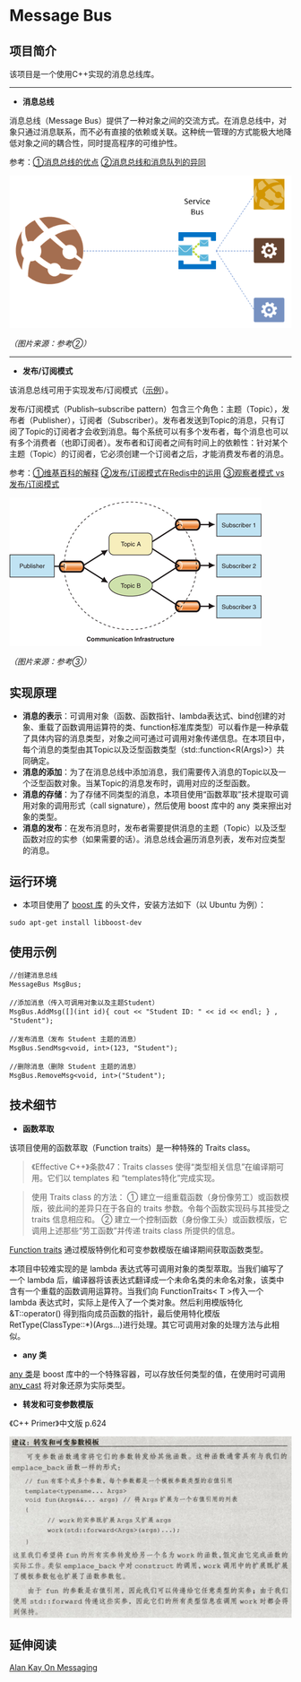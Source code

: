 # Message Bus

## 项目简介

该项目是一个使用C++实现的消息总线库。

---

 - **消息总线**

消息总线（Message Bus）提供了一种对象之间的交流方式。在消息总线中，对象只通过消息联系，而不必有直接的依赖或关联。这种统一管理的方式能极大地降低对象之间的耦合性，同时提高程序的可维护性。

参考：[①消息总线的优点][1]  [②消息总线和消息队列的异同][2]

![Message Bus][3]

*（图片来源：参考②）*

---

 - **发布/订阅模式**

该消息总线可用于实现发布/订阅模式（[示例][4]）。

发布/订阅模式（Publish–subscribe pattern）包含三个角色：主题（Topic），发布者（Publisher），订阅者（Subscriber）。发布者发送到Topic的消息，只有订阅了Topic的订阅者才会收到消息。每个系统可以有多个发布者，每个消息也可以有多个消费者（也即订阅者）。发布者和订阅者之间有时间上的依赖性：针对某个主题（Topic）的订阅者，它必须创建一个订阅者之后，才能消费发布者的消息。

参考：[①维基百科的解释][5]  [②发布/订阅模式在Redis中的运用][6]  [③观察者模式 vs 发布/订阅模式][7]

![Pub/Sub pattern][8]

*（图片来源：参考③）*

## 实现原理

 - **消息的表示**：可调用对象（函数、函数指针、lambda表达式、bind创建的对象、重载了函数调用运算符的类、function标准库类型）可以看作是一种承载了具体内容的消息类型，对象之间可通过可调用对象传递信息。在本项目中，每个消息的类型由其Topic以及泛型函数类型（std::function<R(Args)>）共同确定。
 - **消息的添加**：为了在消息总线中添加消息，我们需要传入消息的Topic以及一个泛型函数对象。当某Topic的消息发布时，调用对应的泛型函数。
 - **消息的存储**：为了存储不同类型的消息，本项目使用“函数萃取”技术提取可调用对象的调用形式（call signature），然后使用 boost 库中的 any 类来擦出对象的类型。
 - **消息的发布**：在发布消息时，发布者需要提供消息的主题（Topic）以及泛型函数对应的实参（如果需要的话）。消息总线会遍历消息列表，发布对应类型的消息。

## 运行环境

 - 本项目使用了 [boost 库][9] 的头文件，安装方法如下（以 Ubuntu 为例）：
    
```
sudo apt-get install libboost-dev
```

## 使用示例
```
//创建消息总线
MessageBus MsgBus;

//添加消息（传入可调用对象以及主题Student）
MsgBus.AddMsg([](int id){ cout << "Student ID: " << id << endl; } , "Student");

//发布消息（发布 Student 主题的消息）
MsgBus.SendMsg<void, int>(123, "Student");

//删除消息（删除 Student 主题的消息）
MsgBus.RemoveMsg<void, int>("Student");
```

## 技术细节

 - **函数萃取**

该项目使用的函数萃取（Function traits）是一种特殊的 Traits class。

> 《Effective C++》条款47：Traits classes 使得“类型相关信息”在编译期可用。它们以 templates 和 “templates特化”完成实现。

> 使用 Traits class 的方法：
① 建立一组重载函数（身份像劳工）或函数模版，彼此间的差异只在于各自的 traits 参数。令每个函数实现码与其接受之 traits 信息相应和。
② 建立一个控制函数（身份像工头）或函数模版，它调用上述那些“劳工函数”并传递 traits class 所提供的信息。

[Function traits][10] 通过模版特例化和可变参数模版在编译期间获取函数类型。

本项目中较难实现的是 lambda 表达式等可调用对象的类型萃取。当我们编写了一个 lambda 后，编译器将该表达式翻译成一个未命名类的未命名对象，该类中含有一个重载的函数调用运算符。当我们向 FunctionTraits< T >传入一个 lambda 表达式时，实际上是传入了一个类对象。然后利用模版特化 &T::operator() 得到指向成员函数的指针，最后使用特化模版 RetType(ClassType::*)(Args...)进行处理。其它可调用对象的处理方法与此相似。

 - **any 类**

[any 类][11]是 boost 库中的一个特殊容器，可以存放任何类型的值，在使用时可调用  [any_cast<T>][12] 将对象还原为实际类型。 

 - **转发和可变参数模版**

《C++ Primer》中文版 p.624

![Args][13]
 
 ## 延伸阅读
 
 [Alan Kay On Messaging][14]


  [1]: https://stackoverflow.com/questions/3987391/why-people-use-message-event-buses-in-their-code
  [2]: https://ardalis.com/bus-or-queue
  [3]: https://github.com/whichxjy/MessageBus/blob/master/images/Message-Bus.png
  [4]: https://github.com/whichxjy/MessageBus/blob/master/source/example.cc
  [5]: https://en.wikipedia.org/wiki/Publish%E2%80%93subscribe_pattern
  [6]: https://github.com/ServiceStack/ServiceStack.Redis/wiki/RedisPubSub
  [7]: https://hackernoon.com/observer-vs-pub-sub-pattern-50d3b27f838c
  [8]: https://github.com/whichxjy/MessageBus/blob/master/images/PubSub.gif
  [9]: https://www.boost.org/
  [10]: https://www.boost.org/doc/libs/1_41_0/libs/type_traits/doc/html/boost_typetraits/reference/function_traits.html
  [11]: https://www.boost.org/doc/libs/1_61_0/doc/html/boost/any.html
  [12]: https://www.boost.org/doc/libs/1_42_0/doc/html/boost/any_cast.html
  [13]: https://github.com/whichxjy/MessageBus/blob/master/images/args.jpg
  [14]: http://wiki.c2.com/?AlanKayOnMessaging
